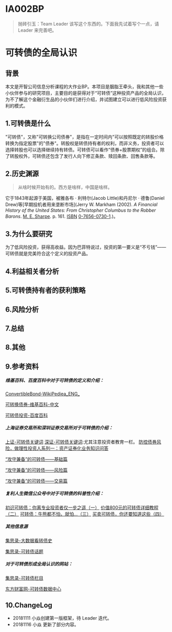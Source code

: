 # IA002BP
> 抛砖引玉：Team Leader 该写这个东西的。下面我先试着写个一点，请 Leader 来完善吧。

# 可转债的全局认识

## 背景

本文是开智公司信息分析课程的大作业BP。本项目是胭脂王牵头，我和其他一些小伙伴参与的研究项目，主要目的是获得对于“可转债”这种投资产品的全局认识，为不了解这个金融衍生品的小伙伴们进行介绍，并试图建立可以进行低风险投资获利的模式。

## 1.可转债是什么

"可转债"，又称"可转换公司债券"，是指在一定时间内"可以按照既定的转股价格转换为指定股票"的"债券"。转股权是转债持有者的权利，而非义务，投资者可以选择转股也可以选择继续持有转债。可转债可以看作“债券+股票期权”的组合。除了转股权外，可转债还包含了发行人向下修正条款、赎回条款、回售条款等。

## 2.历史渊源

> 从啥时候开始有的。西方是啥样，中国是啥样。

它于1843年起源于美国，被雅各布 · 利特尔(Jacob Little)和丹尼尔 · 德鲁(Daniel Drew)等[早期投机者用来垄断市场](Jerry W. Markham (2002). *A Financial History of the United States: From Christopher Columbus to the Robber Barons*. [M. E. Sharpe](https://en.wikipedia.org/wiki/M._E._Sharpe). p. 161. [ISBN](https://en.wikipedia.org/wiki/International_Standard_Book_Number) [0-7656-0730-1](https://en.wikipedia.org/wiki/Special:BookSources/0-7656-0730-1).)。 

## 3.为什么要研究

为了低风险投资，获得高收益。因为巴菲特说过，投资的第一要义是“不亏钱”——可转债就是完美符合这个定义的投资产品。



## 4.利益相关者分析





## 5.可转债持有者的获利策略





## 6.风险分析







## 7.总结







## 8.其他





## 9.参考资料

##### 维基百科、百度百科中对于可转债的定义和介绍：

[ConvertibleBond-WikiPediea_ENG_](https://en.wikipedia.org/wiki/Convertible_bond)

[可转换债券-维基百科-中文](https://zh.wikipedia.org/wiki/可转换债券)

[可转债投资-百度百科](https://baike.baidu.com/item/%E5%8F%AF%E8%BD%AC%E5%80%BA%E6%8A%95%E8%B5%84)

##### 上海证券交易所和深圳证券交易所对于可转债的介绍：

[上证-可转债关键词](http://www.sse.com.cn/home/search/?webswd=%E5%8F%AF%E8%BD%AC%E5%80%BA)
[深证-可转债关键词](http://www.szse.cn/application/search/index.html?keyword=%E5%8F%AF%E8%BD%AC%E5%80%BA):尤其注意投资者教育一栏。
[防控债券风险，做理性投资人系列一：资产证券化业务知识问答](http://www.neeq.com.cn/qa/3720.html)

[“攻守兼备”的可转债——基础篇](http://investor.szse.cn/warning/education/t20180608_550362.html)

[“攻守兼备”的可转债——风险篇](http://investor.szse.cn/warning/education/t20180608_550364.html)

[“攻守兼备”的可转债——交易篇](http://investor.szse.cn/warning/education/t20180608_550363.html)



##### 复利人生微信公众号中对于可转债的科普性介绍：

[初识可转债：你离专业投资者仅一步之遥（一）](https://mp.weixin.qq.com/s/FoHJ2vpVH3ys7YmrT8QOYA)
[价值800元的可转债详细教程（二）](https://mp.weixin.qq.com/s?__biz=MzAxMjM4MTEwNg==&mid=2651702162&idx=1&sn=9b39f47889b9c779e784db0e2f35fafa&scene=21#wechat_redirect)
[可转债：牛熊都不怕，就怕...（三）](https://mp.weixin.qq.com/s?__biz=MzAxMjM4MTEwNg==&mid=2651702176&idx=1&sn=c6fc00569eccc1286d9d8aa3be6022b7&scene=21#wechat_redirect)
[买卖可转债，你还要知道这些（四）](https://mp.weixin.qq.com/s/WJlpdy9ZNlnLbUn8ER2BAA)



##### 其他信息源

[集思录-大数据看转债史](https://www.jisilu.cn/question/294627)

[集思录-可转债话题](https://www.jisilu.cn/topic/%E5%8F%AF%E8%BD%AC%E5%80%BA)



##### 对于可转债形成全局认识的网站：

[集思录-可转债栏目](https://www.jisilu.cn/data/cbnew/#cb)

[东方财富网-可转债数据中心](http://data.eastmoney.com/xg/kzz/default.html)

## 10.ChangeLog

- 20181111 小焱创建第一版框架，待 Leader 迭代。
- 20181116 小焱 更新了部分内容。

